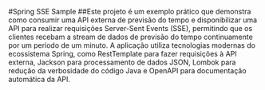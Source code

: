 #Spring SSE Sample 
##Este projeto é um exemplo prático que demonstra como consumir uma API externa de previsão do tempo e disponibilizar uma API para realizar requisições Server-Sent Events (SSE), permitindo que os clientes recebam a stream de dados de previsão do tempo continuamente por um período de um minuto. A aplicação utiliza tecnologias modernas do ecossistema Spring, como RestTemplate para fazer requisições à API externa, Jackson para processamento de dados JSON, Lombok para redução da verbosidade do código Java e OpenAPI para documentação automática da API.
